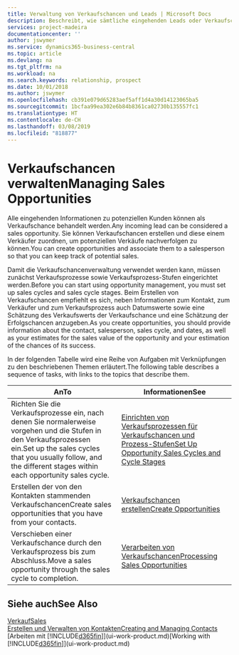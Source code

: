 ```yaml
---
title: Verwaltung von Verkaufschancen und Leads | Microsoft Docs
description: Beschreibt, wie sämtliche eingehenden Leads oder Verkaufschancen in Business Central verwaltet werden und verknüpft die Verkaufschance mit einem Vertriebsmitarbeiter, um die potenziellen Verkäufe nachverfolgen zu können.
services: project-madeira
documentationcenter: ''
author: jswymer
ms.service: dynamics365-business-central
ms.topic: article
ms.devlang: na
ms.tgt_pltfrm: na
ms.workload: na
ms.search.keywords: relationship, prospect
ms.date: 10/01/2018
ms.author: jswymer
ms.openlocfilehash: cb391e079d65283aef5aff1d4a30d14123065ba5
ms.sourcegitcommit: 1bcfaa99ea302e6b84b8361ca02730b135557fc1
ms.translationtype: HT
ms.contentlocale: de-CH
ms.lasthandoff: 03/08/2019
ms.locfileid: "818877"
---
```

# <a name="managing-sales-opportunities"></a><span data-ttu-id="95b28-103">Verkaufschancen verwalten</span><span class="sxs-lookup"><span data-stu-id="95b28-103">Managing Sales Opportunities</span></span>
<span data-ttu-id="95b28-104">Alle eingehenden Informationen zu potenziellen Kunden können als Verkaufschance behandelt werden.</span><span class="sxs-lookup"><span data-stu-id="95b28-104">Any incoming lead can be considered a sales opportunity.</span></span> <span data-ttu-id="95b28-105">Sie können Verkaufschancen erstellen und diese einem Verkäufer zuordnen, um potenziellen Verkäufe nachverfolgen zu können.</span><span class="sxs-lookup"><span data-stu-id="95b28-105">You can create opportunities and associate them to a salesperson so that you can keep track of potential sales.</span></span>

<span data-ttu-id="95b28-106">Damit die Verkaufschancenverwaltung verwendet werden kann, müssen zunächst Verkaufsprozesse sowie Verkaufsprozess-Stufen eingerichtet werden.</span><span class="sxs-lookup"><span data-stu-id="95b28-106">Before you can start using opportunity management, you must set up sales cycles and sales cycle stages.</span></span> <span data-ttu-id="95b28-107">Beim Erstellen von Verkaufschancen empfiehlt es sich, neben Informationen zum Kontakt, zum Verkäufer und zum Verkaufsprozess auch Datumswerte sowie eine Schätzung des Verkaufswerts der Verkaufschance und eine Schätzung der Erfolgschancen anzugeben.</span><span class="sxs-lookup"><span data-stu-id="95b28-107">As you create opportunities, you should provide information about the contact, salesperson, sales cycle, and dates, as well as your estimates for the sales value of the opportunity and your estimation of the chances of its success.</span></span>

<span data-ttu-id="95b28-108">In der folgenden Tabelle wird eine Reihe von Aufgaben mit Verknüpfungen zu den beschriebenen Themen erläutert.</span><span class="sxs-lookup"><span data-stu-id="95b28-108">The following table describes a sequence of tasks, with links to the topics that describe them.</span></span>

| <span data-ttu-id="95b28-109">An</span><span class="sxs-lookup"><span data-stu-id="95b28-109">To</span></span> | <span data-ttu-id="95b28-110">Informationen</span><span class="sxs-lookup"><span data-stu-id="95b28-110">See</span></span> |
| --- | --- |
| <span data-ttu-id="95b28-111">Richten Sie die Verkaufsprozesse ein, nach denen Sie normalerweise vorgehen und die Stufen in den Verkaufsprozessen ein.</span><span class="sxs-lookup"><span data-stu-id="95b28-111">Set up the sales cycles that you usually follow, and the different stages within each opportunity sales cycle.</span></span> |[<span data-ttu-id="95b28-112">Einrichten von Verkaufsprozessen für Verkaufschancen und Prozess-Stufen</span><span class="sxs-lookup"><span data-stu-id="95b28-112">Set Up Opportunity Sales Cycles and Cycle Stages</span></span>](marketing-how-setup-opportunity-sales-cycles-stages.md) |
| <span data-ttu-id="95b28-113">Erstellen der von den Kontakten stammenden Verkaufschancen</span><span class="sxs-lookup"><span data-stu-id="95b28-113">Create sales opportunities that you have from your contacts.</span></span> |[<span data-ttu-id="95b28-114">Verkaufschancen erstellen</span><span class="sxs-lookup"><span data-stu-id="95b28-114">Create Opportunities</span></span>](marketing-how-create-opportunities.md) |
| <span data-ttu-id="95b28-115">Verschieben einer Verkaufschance durch den Verkaufsprozess bis zum Abschluss.</span><span class="sxs-lookup"><span data-stu-id="95b28-115">Move a sales opportunity through the sales cycle to completion.</span></span> |[<span data-ttu-id="95b28-116">Verarbeiten von Verkaufschancen</span><span class="sxs-lookup"><span data-stu-id="95b28-116">Processing Sales Opportunities</span></span>](marketing-processing-sales-opportunities.md) |

## <a name="see-also"></a><span data-ttu-id="95b28-117">Siehe auch</span><span class="sxs-lookup"><span data-stu-id="95b28-117">See Also</span></span>
[<span data-ttu-id="95b28-118">Verkauf</span><span class="sxs-lookup"><span data-stu-id="95b28-118">Sales</span></span>](sales-manage-sales.md)  
[<span data-ttu-id="95b28-119">Erstellen und Verwalten von Kontakten</span><span class="sxs-lookup"><span data-stu-id="95b28-119">Creating and Managing Contacts</span></span>](marketing-contacts.md)  
<span data-ttu-id="95b28-120">[Arbeiten mit [!INCLUDE[d365fin](includes/d365fin_md.md)]](ui-work-product.md)</span><span class="sxs-lookup"><span data-stu-id="95b28-120">[Working with [!INCLUDE[d365fin](includes/d365fin_md.md)]](ui-work-product.md)</span></span>
